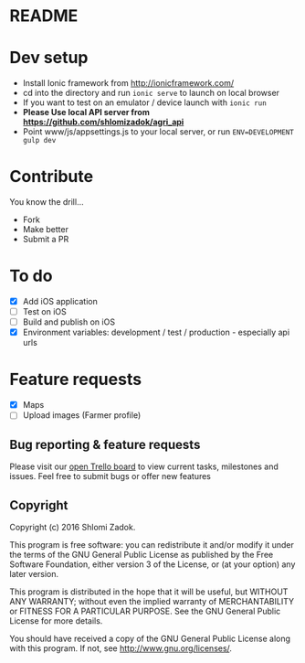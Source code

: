 # README

# Dev setup

* Install Ionic framework from http://ionicframework.com/ 
* cd into the directory and run `ionic serve` to launch on local browser
* If you want to test on an emulator / device launch with `ionic run` 
* **Please Use local API server from https://github.com/shlomizadok/agri_api**
* Point www/js/appsettings.js to your local server, or run `ENV=DEVELOPMENT gulp dev` 

# Contribute
You know the drill...

* Fork
* Make better
* Submit a PR

# To do

- [x] Add iOS application 
- [ ] Test on iOS
- [ ] Build and publish on iOS 
- [x] Environment variables: development / test / production - especially api urls

# Feature requests

- [x] Maps
- [ ] Upload images (Farmer profile) 

## Bug reporting & feature requests
Please visit our [open Trello board](https://trello.com/b/8Lp50uqc/-) to view current tasks, milestones and issues.
Feel free to submit bugs or offer new features


## Copyright

Copyright (c) 2016 Shlomi Zadok.

This program is free software: you can redistribute it and/or modify
it under the terms of the GNU General Public License as published by
the Free Software Foundation, either version 3 of the License, or
(at your option) any later version.

This program is distributed in the hope that it will be useful,
but WITHOUT ANY WARRANTY; without even the implied warranty of
MERCHANTABILITY or FITNESS FOR A PARTICULAR PURPOSE.  See the
GNU General Public License for more details.

You should have received a copy of the GNU General Public License
along with this program.  If not, see <http://www.gnu.org/licenses/>.